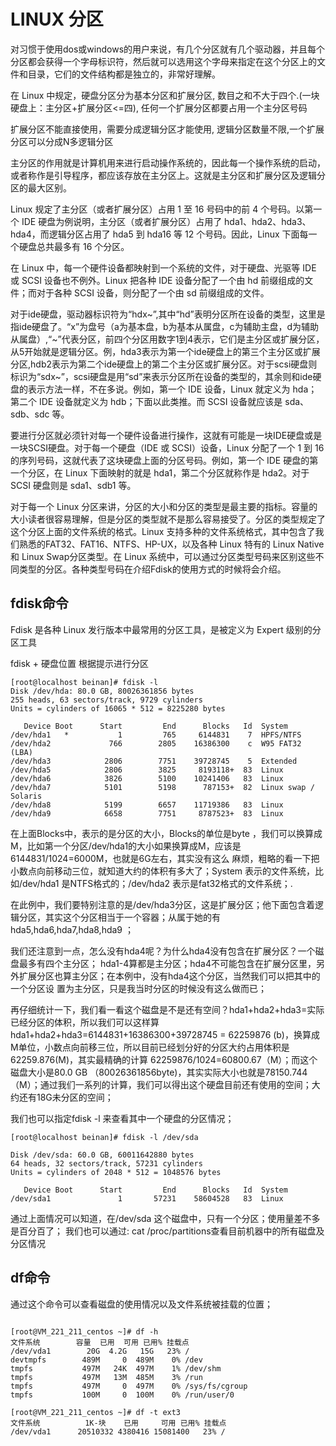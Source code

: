 # LINUX 分区

对习惯于使用dos或windows的用户来说，有几个分区就有几个驱动器，并且每个分区都会获得一个字母标识符，然后就可以选用这个字母来指定在这个分区上的文件和目录，它们的文件结构都是独立的，非常好理解。

在 Linux 中规定，硬盘分区分为基本分区和扩展分区, 数目之和不大于四个.(一块硬盘上：主分区+扩展分区<=四), 任何一个扩展分区都要占用一个主分区号码

扩展分区不能直接使用，需要分成逻辑分区才能使用, 逻辑分区数量不限,一个扩展分区可以分成N多逻辑分区

主分区的作用就是计算机用来进行启动操作系统的，因此每一个操作系统的启动，或者称作是引导程序，都应该存放在主分区上。这就是主分区和扩展分区及逻辑分区的最大区别。

Linux 规定了主分区（或者扩展分区）占用 1 至 16 号码中的前 4 个号码。以第一个 IDE 硬盘为例说明，主分区（或者扩展分区）占用了 hda1、hda2、hda3、hda4，而逻辑分区占用了 hda5 到 hda16 等 12 个号码。因此，Linux 下面每一个硬盘总共最多有 16 个分区。

在 Linux 中，每一个硬件设备都映射到一个系统的文件，对于硬盘、光驱等 IDE 或 SCSI 设备也不例外。Linux 把各种 IDE 设备分配了一个由 hd 前缀组成的文件；而对于各种 SCSI 设备，则分配了一个由 sd 前缀组成的文件。

对于ide硬盘，驱动器标识符为“hdx~”,其中“hd”表明分区所在设备的类型，这里是指ide硬盘了。“x”为盘号（a为基本盘，b为基本从属盘，c为辅助主盘，d为辅助从属盘）,“~”代表分区，前四个分区用数字1到4表示，它们是主分区或扩展分区，从5开始就是逻辑分区。例，hda3表示为第一个ide硬盘上的第三个主分区或扩展分区,hdb2表示为第二个ide硬盘上的第二个主分区或扩展分区。对于scsi硬盘则标识为“sdx~”，scsi硬盘是用“sd”来表示分区所在设备的类型的，其余则和ide硬盘的表示方法一样，不在多说。例如，第一个 IDE 设备，Linux 就定义为 hda；第二个 IDE 设备就定义为 hdb；下面以此类推。而 SCSI 设备就应该是 sda、sdb、sdc 等。


要进行分区就必须针对每一个硬件设备进行操作，这就有可能是一块IDE硬盘或是一块SCSI硬盘。对于每一个硬盘（IDE 或 SCSI）设备，Linux 分配了一个 1 到 16 的序列号码，这就代表了这块硬盘上面的分区号码。例如，第一个 IDE 硬盘的第一个分区，在 Linux 下面映射的就是 hda1，第二个分区就称作是 hda2。对于 SCSI 硬盘则是 sda1、sdb1 等。

对于每一个 Linux 分区来讲，分区的大小和分区的类型是最主要的指标。容量的大小读者很容易理解，但是分区的类型就不是那么容易接受了。分区的类型规定了这个分区上面的文件系统的格式。Linux 支持多种的文件系统格式，其中包含了我们熟悉的FAT32、FAT16、NTFS、HP-UX，以及各种 Linux 特有的 Linux Native和 Linux Swap分区类型。在 Linux 系统中，可以通过分区类型号码来区别这些不同类型的分区。各种类型号码在介绍Fdisk的使用方式的时候将会介绍。






## fdisk命令

Fdisk 是各种 Linux 发行版本中最常用的分区工具，是被定义为 Expert 级别的分区工具

fdisk + 硬盘位置 根据提示进行分区

```linux
[root@localhost beinan]# fdisk -l
Disk /dev/hda: 80.0 GB, 80026361856 bytes
255 heads, 63 sectors/track, 9729 cylinders
Units = cylinders of 16065 * 512 = 8225280 bytes

   Device Boot      Start         End      Blocks   Id  System
/dev/hda1   *           1         765     6144831    7  HPFS/NTFS
/dev/hda2             766        2805    16386300    c  W95 FAT32 (LBA)
/dev/hda3            2806        7751    39728745    5  Extended
/dev/hda5            2806        3825     8193118+  83  Linux
/dev/hda6            3826        5100    10241406   83  Linux
/dev/hda7            5101        5198      787153+  82  Linux swap / Solaris
/dev/hda8            5199        6657    11719386   83  Linux
/dev/hda9            6658        7751     8787523+  83  Linux
```
在上面Blocks中，表示的是分区的大小，Blocks的单位是byte ，我们可以换算成M，比如第一个分区/dev/hda1的大小如果换算成M，应该是6144831/1024=6000M，也就是6G左右，其实没有这么 麻烦，粗略的看一下把小数点向前移动三位，就知道大约的体积有多大了；System 表示的文件系统，比如/dev/hda1 是NTFS格式的；/dev/hda2 表示是fat32格式的文件系统；.

在此例中，我们要特别注意的是/dev/hda3分区，这是扩展分区；他下面包含着逻辑分区，其实这个分区相当于一个容器；从属于她的有 hda5,hda6,hda7,hda8,hda9 ；

我们还注意到一点，怎么没有hda4呢？为什么hda4没有包含在扩展分区？一个磁盘最多有四个主分区； hda1-4算都是主分区；hda4不可能包含在扩展分区里，另外扩展分区也算主分区；在本例中，没有hda4这个分区，当然我们可以把其中的一个分区设 置为主分区，只是我当时分区的时候没有这么做而已；

再仔细统计一下，我们看一看这个磁盘是不是还有空间？hda1+hda2+hda3=实际已经分区的体积，所以我们可以这样算 hda1+hda2+hda3=6144831+16386300+39728745 = 62259876 (b)，换算成M单位，小数点向前移三位，所以目前已经划分好的分区大约占用体积是62259.876(M)，其实最精确的计算 62259876/1024=60800.67（M）；而这个磁盘大小是80.0 GB （80026361856byte)，其实实际大小也就是78150.744（M）；通过我们一系列的计算，我们可以得出这个硬盘目前还有使用的空间；大约还有18G未分区的空间；


我们也可以指定fdisk -l 来查看其中一个硬盘的分区情况；

```linux
[root@localhost beinan]# fdisk -l /dev/sda

Disk /dev/sda: 60.0 GB, 60011642880 bytes
64 heads, 32 sectors/track, 57231 cylinders
Units = cylinders of 2048 * 512 = 1048576 bytes

   Device Boot      Start         End      Blocks   Id  System
/dev/sda1               1       57231    58604528   83  Linux
```

通过上面情况可以知道，在/dev/sda 这个磁盘中，只有一个分区；使用量差不多是百分百了；
我们也可以通过: cat /proc/partitions查看目前机器中的所有磁盘及分区情况

## df命令

通过这个命令可以查看磁盘的使用情况以及文件系统被挂载的位置；

```linux

[root@VM_221_211_centos ~]# df -h
文件系统        容量  已用  可用 已用% 挂载点
/dev/vda1        20G  4.2G   15G   23% /
devtmpfs        489M     0  489M    0% /dev
tmpfs           497M   24K  497M    1% /dev/shm
tmpfs           497M   13M  485M    3% /run
tmpfs           497M     0  497M    0% /sys/fs/cgroup
tmpfs           100M     0  100M    0% /run/user/0

[root@VM_221_211_centos ~]# df -t ext3
文件系统          1K-块    已用     可用 已用% 挂载点
/dev/vda1      20510332 4380416 15081400   23% /


```